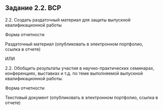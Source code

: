 ## Задание 2.2. ВСР
2.2. Создать раздаточный материал для защиты выпускной квалификационной работы

Форма отчетности

Раздаточный материал (опубликовать в электронном портфолио, ссылка в отчете)

ИЛИ

2.2. Обобщить результаты участия в научно-практических семинарах, конференциях, выставках и т.д. по теме выполняемой выпускной квалификационной работы.

Форма отчетности

Текстовый документ (опубликовать в электронном портфолио, ссылка в отчете)

